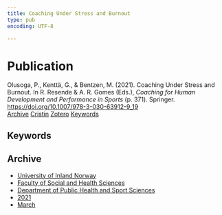 ```yaml
---
title: Coaching Under Stress and Burnout
type: pub
encoding: UTF-8

---
```

<h1>Publication</h1>
<article id="csl-bib-container-IQQ6BRFT" class="csl-bib-container">
  <div class="csl-bib-body"> <div class="csl-entry">Olusoga, P., Kenttä, G., &#38; Bentzen, M. (2021). Coaching Under Stress and Burnout. In R. Resende &#38; A. R. Gomes (Eds.), <i>Coaching for Human Development and Performance in Sports</i> (p. 371). Springer. <a href="https://doi.org/10.1007/978-3-030-63912-9_19">https://doi.org/10.1007/978-3-030-63912-9_19</a></div> </div>
  <div class="csl-bib-buttons">
    <a href="#taxonomy-article-IQQ6BRFT" alt="archive" class="csl-bib-button">Archive</a>
    <a href="https://app.cristin.no/results/show.jsf?id=1900218" alt="Cristin" class="csl-bib-button">Cristin</a>
    <a href="http://zotero.org/groups/5881554/items/IQQ6BRFT" alt="Zotero" class="csl-bib-button">Zotero</a>
    <a href="#keywords-article-IQQ6BRFT" alt="keywords" class="csl-bib-button">Keywords</a>
  </div>
  <div id="csl-bib-meta-container-IQQ6BRFT"></div>
</article>
<div id="csl-bib-meta-IQQ6BRFT" class="csl-bib-meta">
  <article id="keywords-article-IQQ6BRFT" class="keywords-article">
    <h1>Keywords</h1>
    
  </article>
  <article id="taxonomy-article-IQQ6BRFT" class="taxonomy-article">
    <h1>Archive</h1>
    <ul>
      <li>
        <a href="/en/archive/?key=3DCRN523">University of Inland Norway</a>
      </li>
      <li>
        <a href="/en/archive/?key=IDKFS3MX">Faculty of Social and Health Sciences</a>
      </li>
      <li>
        <a href="/en/archive/?key=FJXE3Z8X">Department of Public Health and Sport Sciences</a>
      </li>
      <li>
        <a href="/en/archive/?key=HKMXV8PC">2021</a>
      </li>
      <li>
        <a href="/en/archive/?key=PECWM7F7">March</a>
      </li>
    </ul>
  </article>
</div>
